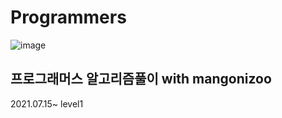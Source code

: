 # Programmers
![image](https://user-images.githubusercontent.com/44563011/125736654-2c1f8169-586a-40c8-8831-6e68d28091da.png)   
## 프로그래머스 알고리즘풀이 with mangonizoo   
2021.07.15~ level1
